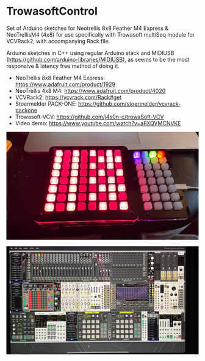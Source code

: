 # TrowasoftControl
Set of Arduino sketches for Neotrellis 8x8 Feather M4 Express &amp; NeoTrellisM4 (4x8) for use specifically with Trowasoft multiSeq module for VCVRack2, with accompanying Rack file. 

Arduino sketches in C++ using regular Arduino stack and MIDIUSB (https://github.com/arduino-libraries/MIDIUSB), as seems to be the most responsive & latency free method of doing it.

* NeoTrellis 8x8 Feather M4 Express: https://www.adafruit.com/product/1929
* NeoTrellis 4x8 M4: https://www.adafruit.com/product/4020
* VCVRack2: https://vcvrack.com/Rack#get
* Stoermelder PACK-ONE: https://github.com/stoermelder/vcvrack-packone
* Trowasoft-VCV: https://github.com/j4s0n-c/trowaSoft-VCV
* Video demo: https://www.youtube.com/watch?v=a8XQVMCNVKE

![Adafruit NeoTrellis 8x8 and NeoTrellisM4](https://github.com/PatchworkBoy/TrowasoftControl/blob/3362476d3a1776453b7b238ee099932958ca3c74/media/8x8%20and%204x8.jpg)

![VCVRack Patch](https://github.com/PatchworkBoy/TrowasoftControl/blob/959118bad4653d588e2d4e5e872be8c08393e04d/media/vcvrack.jpg)
